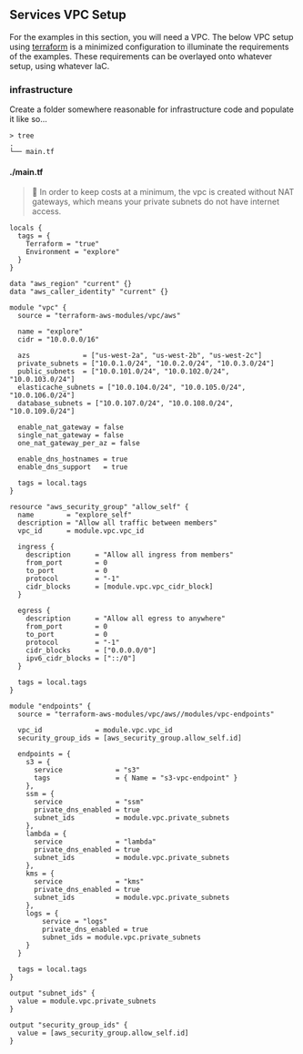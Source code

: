 ## Services VPC Setup

For the examples in this section, you will need a VPC. The below VPC setup using [terraform](https://www.terraform.io/) is a minimized configuration to illuminate the requirements of the examples. These requirements can be overlayed onto whatever setup, using whatever IaC.

### infrastructure
Create a folder somewhere reasonable for infrastructure code and populate it like so...

```shell
> tree
.
└── main.tf
```

<!-- tabs:start -->

#### **./main.tf**

> :money_with_wings: In order to keep costs at a minimum, the vpc is created without NAT gateways, which means your private subnets do not have internet access.

```hcl
locals {
  tags = {
    Terraform = "true"
    Environment = "explore"
  }
}

data "aws_region" "current" {}
data "aws_caller_identity" "current" {}

module "vpc" {
  source = "terraform-aws-modules/vpc/aws"

  name = "explore"
  cidr = "10.0.0.0/16"

  azs             = ["us-west-2a", "us-west-2b", "us-west-2c"]
  private_subnets = ["10.0.1.0/24", "10.0.2.0/24", "10.0.3.0/24"]
  public_subnets  = ["10.0.101.0/24", "10.0.102.0/24", "10.0.103.0/24"]
  elasticache_subnets = ["10.0.104.0/24", "10.0.105.0/24", "10.0.106.0/24"]
  database_subnets = ["10.0.107.0/24", "10.0.108.0/24", "10.0.109.0/24"]
  
  enable_nat_gateway = false
  single_nat_gateway = false
  one_nat_gateway_per_az = false

  enable_dns_hostnames = true
  enable_dns_support   = true

  tags = local.tags
}

resource "aws_security_group" "allow_self" {
  name        = "explore_self"
  description = "Allow all traffic between members"
  vpc_id      = module.vpc.vpc_id

  ingress {
    description      = "Allow all ingress from members"
    from_port        = 0
    to_port          = 0
    protocol         = "-1"
    cidr_blocks      = [module.vpc.vpc_cidr_block]
  }

  egress {
    description      = "Allow all egress to anywhere"
    from_port        = 0
    to_port          = 0
    protocol         = "-1"
    cidr_blocks      = ["0.0.0.0/0"]
    ipv6_cidr_blocks = ["::/0"]
  }

  tags = local.tags
}

module "endpoints" {
  source = "terraform-aws-modules/vpc/aws//modules/vpc-endpoints"

  vpc_id             = module.vpc.vpc_id
  security_group_ids = [aws_security_group.allow_self.id]

  endpoints = {
    s3 = {
      service             = "s3"
      tags                = { Name = "s3-vpc-endpoint" }
    },
    ssm = {
      service             = "ssm"
      private_dns_enabled = true
      subnet_ids          = module.vpc.private_subnets
    },
    lambda = {
      service             = "lambda"
      private_dns_enabled = true
      subnet_ids          = module.vpc.private_subnets
    },
    kms = {
      service             = "kms"
      private_dns_enabled = true
      subnet_ids          = module.vpc.private_subnets
    },
    logs = {
        service = "logs"
        private_dns_enabled = true
        subnet_ids = module.vpc.private_subnets
    }
  }

  tags = local.tags
}

output "subnet_ids" {
  value = module.vpc.private_subnets
}

output "security_group_ids" {
  value = [aws_security_group.allow_self.id]
}
```

<!-- tabs:end -->
